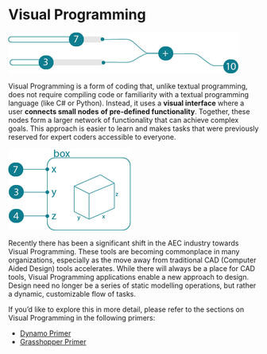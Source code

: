 # Visual Programming

![](../.gitbook/assets/visual1%20%282%29.jpg)

Visual Programming is a form of coding that, unlike textual programming, does not require compiling code or familiarity with a textual programming language \(like C\# or Python\). Instead, it uses a **visual interface** where a user **connects small nodes** **of pre-defined functionality**. Together, these nodes form a larger network of functionality that can achieve complex goals. This approach is easier to learn and makes tasks that were previously reserved for expert coders accessible to everyone.

![](../.gitbook/assets/visual2%20%281%29.jpg)

Recently there has been a significant shift in the AEC industry towards Visual Programming. These tools are becoming commonplace in many organizations, especially as the move away from traditional CAD \(Computer Aided Design\) tools accelerates. While there will always be a place for CAD tools, Visual Programming applications enable a new approach to design. Design need no longer be a series of static modelling operations, but rather a dynamic, customizable flow of tasks.

If you’d like to explore this in more detail, please refer to the sections on Visual Programming in the following primers:

* [Dynamo Primer](http://primer.dynamobim.org/01_Introduction/1-1_what_is_visual_programming.html)
* [Grasshopper Primer](http://grasshopperprimer.com/en/index.html?index.html)

